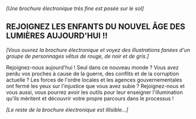 
*[Une brochure électronique très fine est posée sur le sol]*
  
## REJOIGNEZ LES ENFANTS DU NOUVEL ÂGE DES LUMIÈRES AUJOURD'HUI !!
  
*[Vous ouvrez la brochure électronique et voyez des illustrations fanées d'un groupe de personnages vêtus de rouge, de noir et de gris.]*
  
Rejoignez-nous aujourd'hui ! Seul dans ce nouveau monde ? Vous avez perdu vos proches à cause de la guerre, des conflits et de la corruption actuelle ? Les forces de l'ordre locales et les agences gouvernementales ont fermé les yeux sur l'injustice que vous avez subie ? Rejoignez-nous et vous aussi, vous pourrez avoir les outils pour leur enseigner l'illumination qu'ils méritent et découvrir votre propre parcours dans le processus !
  
*[Le reste de la brochure électronique est illisible...]*

